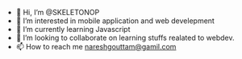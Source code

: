 - 👋 Hi, I’m @SKELETONOP
- 👀 I’m interested in mobile application and web develepment
- 🌱 I’m currently learning Javascript
- 💞️ I’m looking to collaborate on learning stuffs realated to webdev.
- 📫 How to reach me nareshgouttam@gamil.com

<!---
SKELETONOP/SKELETONOP is a ✨ special ✨ repository because its `README.md` (this file) appears on your GitHub profile.
You can click the Preview link to take a look at your changes.
--->
